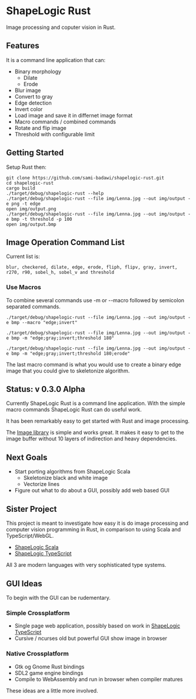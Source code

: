 # ShapeLogic Rust #

Image processing and coputer vision in Rust.

## Features ##

It is a command line application that can:

* Binary morphology
  * Dilate
  * Erode
* Blur image
* Convert to gray
* Edge detection
* Invert color
* Load image and save it in differnet image format
* Macro commands / combined commands
* Rotate and flip image
* Threshold with configurable limit

## Getting Started ##

Setup Rust then:

```
git clone https://github.com/sami-badawi/shapelogic-rust.git
cd shapelogic-rust
cargo build
./target/debug/shapelogic-rust --help
./target/debug/shapelogic-rust --file img/Lenna.jpg --out img/output -e png -t edge
open img/output.png
./target/debug/shapelogic-rust --file img/Lenna.jpg --out img/output -e bmp -t threshold -p 100
open img/output.bmp
```

## Image Operation Command List ##

Current list is:
```
blur, checkered, dilate, edge, erode, fliph, flipv, gray, invert, r270, r90, sobel_h, sobel_v and threshold
```

### Use Macros ###

To combine several commands use -m or --macro followed by semicolon separated commands.

```
./target/debug/shapelogic-rust --file img/Lenna.jpg --out img/output -e bmp --macro "edge;invert"

./target/debug/shapelogic-rust --file img/Lenna.jpg --out img/output -e bmp -m "edge;gray;invert;threshold 180"

./target/debug/shapelogic-rust --file img/Lenna.jpg --out img/output -e bmp -m "edge;gray;invert;threshold 180;erode"
```

The last macro command is what you would use to create a binary edge image that you could give to skeletonize algorithm.

## Status: v 0.3.0 Alpha ##

Currently ShapeLogic Rust is a command line application. 
With the simple macro commands ShapeLogic Rust can do useful work.

It has been remarkably easy to get started with Rust and image processing.

The [Image library](https://github.com/PistonDevelopers/image) is simple and works great. It makes it easy to get to the image buffer without 10 layers of indirection and heavy dependencies.

## Next Goals ##

* Start porting algorithms from ShapeLogic Scala
  * Skeletonize black and white image
  * Vectorize lines
* Figure out what to do about a GUI, possibly add web based GUI

## Sister Project ##

This project is meant to investigate how easy it is do image processing and computer vision programming in Rust, in comparison to using Scala and TypeScript/WebGL.

* [ShapeLogic Scala](https://github.com/sami-badawi/shapelogic-scala)
* [ShapeLogic TypeScript](https://github.com/sami-badawi/shapelogic-typescript)

All 3 are modern languages with very sophisticated type systems.

## GUI Ideas ##

To begin with the GUI can be rudementary.

### Simple Crossplatform ###

* Single page web application, possibly based on work in [ShapeLogic TypeScript](https://github.com/sami-badawi/shapelogic-typescript)
* Cursive / ncurses old but powerful GUI show image in browser

### Native Crossplatform ###

* Gtk og Gnome Rust bindings
* SDL2 game engine bindings
* Compile to WebAssembly and run in browser when compiler matures

These ideas are a little more involved.
